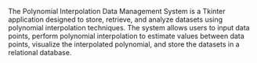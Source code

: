 The Polynomial Interpolation Data Management System is a Tkinter application designed 
to store, retrieve, and analyze datasets using polynomial interpolation techniques. The 
system allows users to input data points, perform polynomial interpolation to estimate 
values between data points, visualize the interpolated polynomial, and store the datasets 
in a relational database.
